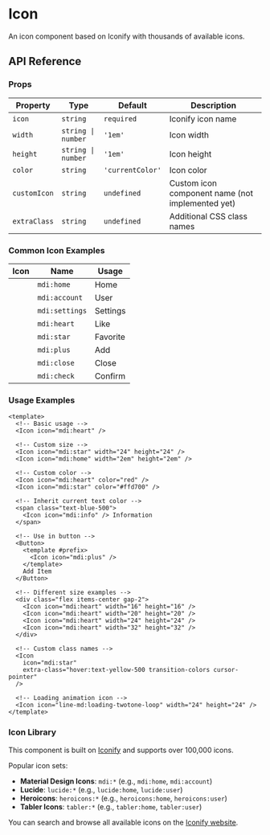 # Icon
An icon component based on Iconify with thousands of available icons.

<script setup>
import { Icon } from 'qh-ui'
</script>

<ComponentPreview name="IconDemo">
  <Icon icon="mdi:heart" />
</ComponentPreview>

## API Reference

### Props

| Property | Type | Default | Description |
| --- | --- | --- | --- |
| `icon` | `string` | `required` | Iconify icon name |
| `width` | `string \| number` | `'1em'` | Icon width |
| `height` | `string \| number` | `'1em'` | Icon height |
| `color` | `string` | `'currentColor'` | Icon color |
| `customIcon` | `string` | `undefined` | Custom icon component name (not implemented yet) |
| `extraClass` | `string` | `undefined` | Additional CSS class names |

### Common Icon Examples

| Icon | Name | Usage |
| --- | --- | --- |
| <Icon icon="mdi:home" /> | `mdi:home` | Home |
| <Icon icon="mdi:account" /> | `mdi:account` | User |
| <Icon icon="mdi:settings" /> | `mdi:settings` | Settings |
| <Icon icon="mdi:heart" /> | `mdi:heart` | Like |
| <Icon icon="mdi:star" /> | `mdi:star` | Favorite |
| <Icon icon="mdi:plus" /> | `mdi:plus` | Add |
| <Icon icon="mdi:close" /> | `mdi:close` | Close |
| <Icon icon="mdi:check" /> | `mdi:check` | Confirm |

### Usage Examples

```vue
<template>
  <!-- Basic usage -->
  <Icon icon="mdi:heart" />

  <!-- Custom size -->
  <Icon icon="mdi:star" width="24" height="24" />
  <Icon icon="mdi:home" width="2em" height="2em" />

  <!-- Custom color -->
  <Icon icon="mdi:heart" color="red" />
  <Icon icon="mdi:star" color="#ffd700" />

  <!-- Inherit current text color -->
  <span class="text-blue-500">
    <Icon icon="mdi:info" /> Information
  </span>

  <!-- Use in button -->
  <Button>
    <template #prefix>
      <Icon icon="mdi:plus" />
    </template>
    Add Item
  </Button>

  <!-- Different size examples -->
  <div class="flex items-center gap-2">
    <Icon icon="mdi:heart" width="16" height="16" />
    <Icon icon="mdi:heart" width="20" height="20" />
    <Icon icon="mdi:heart" width="24" height="24" />
    <Icon icon="mdi:heart" width="32" height="32" />
  </div>

  <!-- Custom class names -->
  <Icon
    icon="mdi:star"
    extra-class="hover:text-yellow-500 transition-colors cursor-pointer"
  />

  <!-- Loading animation icon -->
  <Icon icon="line-md:loading-twotone-loop" width="24" height="24" />
</template>
```

### Icon Library

This component is built on [Iconify](https://iconify.design/) and supports over 100,000 icons.

Popular icon sets:
- **Material Design Icons**: `mdi:*` (e.g., `mdi:home`, `mdi:account`)
- **Lucide**: `lucide:*` (e.g., `lucide:home`, `lucide:user`)
- **Heroicons**: `heroicons:*` (e.g., `heroicons:home`, `heroicons:user`)
- **Tabler Icons**: `tabler:*` (e.g., `tabler:home`, `tabler:user`)

You can search and browse all available icons on the [Iconify website](https://icon-sets.iconify.design/).

